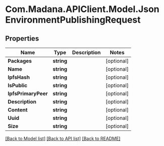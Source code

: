 
# Com.Madana.APIClient.Model.JsonEnvironmentPublishingRequest

## Properties

Name | Type | Description | Notes
------------ | ------------- | ------------- | -------------
**Packages** | **string** |  | [optional] 
**Name** | **string** |  | [optional] 
**IpfsHash** | **string** |  | [optional] 
**IsPublic** | **string** |  | [optional] 
**IpfsPrimaryPeer** | **string** |  | [optional] 
**Description** | **string** |  | [optional] 
**Content** | **string** |  | [optional] 
**Uuid** | **string** |  | [optional] 
**Size** | **string** |  | [optional] 

[[Back to Model list]](../README.md#documentation-for-models)
[[Back to API list]](../README.md#documentation-for-api-endpoints)
[[Back to README]](../README.md)

